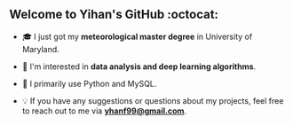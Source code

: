 ## Welcome to Yihan's GitHub :octocat:

- :mortar_board: I just got my <strong>meteorological master degree</strong> in University of Maryland.

- :sparkling_heart: I'm interested in <strong>data analysis and deep learning algorithms</strong>.

- :hatching_chick: I primarily use Python and MySQL.

- :bulb: If you have any suggestions or questions about my projects, feel free to reach out to me via <strong>yhanf99@gmail.com</strong>.
